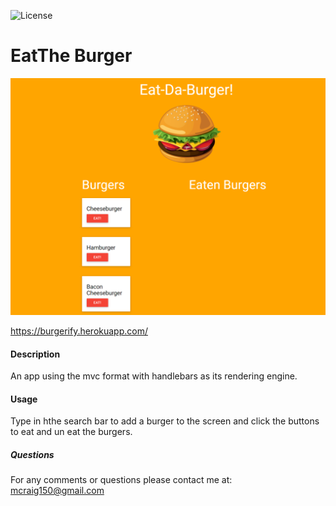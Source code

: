 

![License](https://img.shields.io/github/license/Mcraig150/Burger)

# EatThe Burger



![Picture](public/capture2.PNG)

https://burgerify.herokuapp.com/


#### Description
An app using the mvc format with handlebars as its rendering engine.


#### Usage
Type in hthe search bar to add a burger to the screen and click the buttons to eat and un eat the burgers.


##### Questions

For any comments or questions please contact me at: mcraig150@gmail.com



